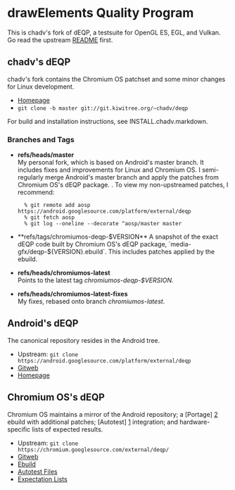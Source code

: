 drawElements Quality Program
============================

This is chadv's fork of dEQP, a testsuite for OpenGL ES, EGL, and Vulkan.
Go read the upstream [README](https://android.googlesource.com/platform/external/deqp/+/master/README.md) first.

## chadv's dEQP

chadv's fork contains the Chromium OS patchset and some minor changes for Linux
development.

- [Homepage](http://git.kiwitree.net/cgit/~chadv/deqp/about)
- `git clone -b master git://git.kiwitree.org/~chadv/deqp`

For build and installation instructions, see INSTALL.chadv.markdown.


### Branches and Tags

- **refs/heads/master**  
  My personal fork, which is based on Android's master branch. It includes
  fixes and improvements for Linux and Chromium OS. I semi-regularly merge
  Android's master branch and apply the patches from Chromium OS's dEQP
  package.
  .
  To view my non-upstreamed patches, I recommend:  

        % git remote add aosp https://android.googlesource.com/platform/external/deqp
        % git fetch aosp
        % git log --oneline --decorate ^aosp/master master

- **refs/tags/chromiumos-deqp-$VERSION**  
  A snapshot of the exact dEQP code built by Chromium OS's dEQP package,
  `media-gfx/deqp-${VERSION}.ebuild`. This includes patches applied by the
  ebuild.

- **refs/heads/chromiumos-latest**  
  Points to the latest tag *chromiumos-deqp-$VERSION*.

- **refs/heads/chromiumos-latest-fixes**  
  My fixes, rebased onto branch *chromiumos-latest*.


## Android's dEQP

The canonical repository resides in the Android tree.

- Upstream: `git clone https://android.googlesource.com/platform/external/deqp`
- [Gitweb](https://android.googlesource.com/platform/external/deqp)
- [Homepage](https://source.android.com/devices/graphics/testing.html)


## Chromium OS's dEQP

Chromium OS maintains a mirror of the Android repository; a [Portage] [2] ebuild
with additional patches; [Autotest] [1] integration; and hardware-specific
lists of expected results.

- Upstream: `git clone https://chromium.googlesource.com/external/deqp/`
- [Gitweb](https://chromium.googlesource.com/external/deqp/)
- [Ebuild](https://chromium.googlesource.com/chromiumos/overlays/chromiumos-overlay/+/master/media-gfx/deqp/)
- [Autotest Files](https://chromium.googlesource.com/chromiumos/third_party/autotest/+/master/client/site_tests/graphics_dEQP/)
- [Expectation Lists](https://chromium.googlesource.com/chromiumos/third_party/autotest/+/master/client/site_tests/graphics_dEQP/expectations/)





[1]: http://autotest.github.io/
[2]: https://en.wikipedia.org/wiki/Portage_(software)
